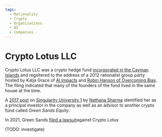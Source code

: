 ```yaml
---
tags:
  - Rationality
  - Crypto
  - Organizations
  - AI
  - Companies
---
```

# Crypto Lotus LLC

Crypto Lotus LLC was a crypto hedge fund [incorporated in the Cayman Islands](https://www.sec.gov/Archives/edgar/data/1729160/000172916018000005/xslFormDX01/primary_doc.xml) and regsitered to the address of a 2012 rationalist group party hosted by Katja Grace of [AI Impacts](AI%20Impacts.md) and [Robin Hanson of Overcoming Bias](Overcoming%20Bias.md). The filing indicated that many of the founders of the fund lived in the same house at the time.

A [2017 post](https://singularityhub.com/2017/12/24/what-does-cryptocurrency-have-to-do-with-blockchain-anyway/) on [Singularity University 1](Singularity%20University%201.md) by [Nathana Sharma](https://singularityhub.com/author/nsharma/) identified her as a principal investor in the company as well as an advisor to another crypto fund called _Green Sands Equity_.

In 2021, Green Sands [filed a lawsuit](https://www.plainsite.org/dockets/4plfth0nq/superior-court-of-california-county-of-alameda/green-sands-investment-club-b-llc-v-crypto-lotus-fund-a-lp/)against Crypto Lotus

(TODO: investigate)